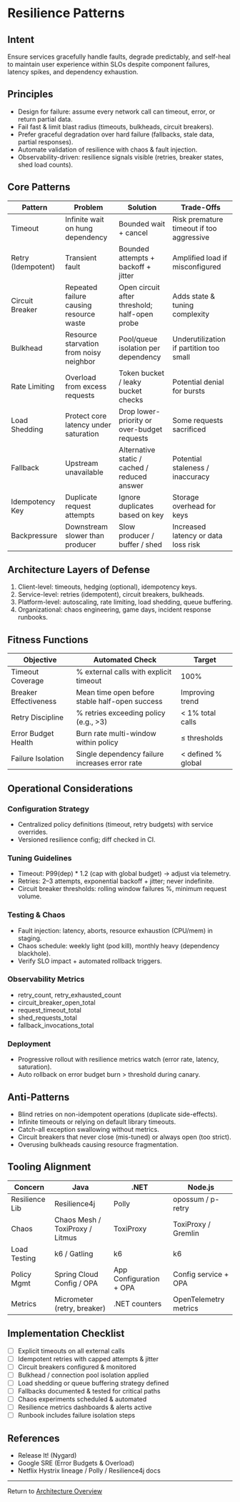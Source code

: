 # Resilience Patterns

## Intent

Ensure services gracefully handle faults, degrade predictably, and self-heal to maintain user experience within SLOs despite component failures, latency spikes, and dependency exhaustion.

## Principles

- Design for failure: assume every network call can timeout, error, or return partial data.
- Fail fast & limit blast radius (timeouts, bulkheads, circuit breakers).
- Prefer graceful degradation over hard failure (fallbacks, stale data, partial responses).
- Automate validation of resilience with chaos & fault injection.
- Observability-driven: resilience signals visible (retries, breaker states, shed load counts).

## Core Patterns

| Pattern | Problem | Solution | Trade-Offs |
| ------- | ------- | -------- | ---------- |
| Timeout | Infinite wait on hung dependency | Bounded wait + cancel | Risk premature timeout if too aggressive |
| Retry (Idempotent) | Transient fault | Bounded attempts + backoff + jitter | Amplified load if misconfigured |
| Circuit Breaker | Repeated failure causing resource waste | Open circuit after threshold; half-open probe | Adds state & tuning complexity |
| Bulkhead | Resource starvation from noisy neighbor | Pool/queue isolation per dependency | Underutilization if partition too small |
| Rate Limiting | Overload from excess requests | Token bucket / leaky bucket checks | Potential denial for bursts |
| Load Shedding | Protect core latency under saturation | Drop lower-priority or over-budget requests | Some requests sacrificed |
| Fallback | Upstream unavailable | Alternative static / cached / reduced answer | Potential staleness / inaccuracy |
| Idempotency Key | Duplicate request attempts | Ignore duplicates based on key | Storage overhead for keys |
| Backpressure | Downstream slower than producer | Slow producer / buffer / shed | Increased latency or data loss risk |

## Architecture Layers of Defense

1. Client-level: timeouts, hedging (optional), idempotency keys.  
2. Service-level: retries (idempotent), circuit breakers, bulkheads.  
3. Platform-level: autoscaling, rate limiting, load shedding, queue buffering.  
4. Organizational: chaos engineering, game days, incident response runbooks.

## Fitness Functions

| Objective | Automated Check | Target |
| --------- | --------------- | ------ |
| Timeout Coverage | % external calls with explicit timeout | 100% |
| Breaker Effectiveness | Mean time open before stable half-open success | Improving trend |
| Retry Discipline | % retries exceeding policy (e.g., >3) | < 1% total calls |
| Error Budget Health | Burn rate multi-window within policy | ≤ thresholds |
| Failure Isolation | Single dependency failure increases error rate | < defined % global |

## Operational Considerations

### Configuration Strategy

- Centralized policy definitions (timeout, retry budgets) with service overrides.
- Versioned resilience config; diff checked in CI.

### Tuning Guidelines

- Timeout: P99(dep) * 1.2 (cap with global budget) → adjust via telemetry.
- Retries: 2–3 attempts, exponential backoff + jitter; never indefinite.
- Circuit breaker thresholds: rolling window failures %, minimum request volume.

### Testing & Chaos

- Fault injection: latency, aborts, resource exhaustion (CPU/mem) in staging.
- Chaos schedule: weekly light (pod kill), monthly heavy (dependency blackhole).
- Verify SLO impact + automated rollback triggers.

### Observability Metrics

- retry_count, retry_exhausted_count
- circuit_breaker_open_total
- request_timeout_total
- shed_requests_total
- fallback_invocations_total

### Deployment

- Progressive rollout with resilience metrics watch (error rate, latency, saturation).
- Auto rollback on error budget burn > threshold during canary.

## Anti-Patterns

- Blind retries on non-idempotent operations (duplicate side-effects).
- Infinite timeouts or relying on default library timeouts.
- Catch-all exception swallowing without metrics.
- Circuit breakers that never close (mis-tuned) or always open (too strict).
- Overusing bulkheads causing resource fragmentation.

## Tooling Alignment

| Concern | Java | .NET | Node.js |
| ------- | ---- | ---- | ------- |
| Resilience Lib | Resilience4j | Polly | opossum / p-retry |
| Chaos | Chaos Mesh / ToxiProxy / Litmus | ToxiProxy | ToxiProxy / Gremlin |
| Load Testing | k6 / Gatling | k6 | k6 |
| Policy Mgmt | Spring Cloud Config / OPA | App Configuration + OPA | Config service + OPA |
| Metrics | Micrometer (retry, breaker) | .NET counters | OpenTelemetry metrics |

## Implementation Checklist

- [ ] Explicit timeouts on all external calls
- [ ] Idempotent retries with capped attempts & jitter
- [ ] Circuit breakers configured & monitored
- [ ] Bulkhead / connection pool isolation applied
- [ ] Load shedding or queue buffering strategy defined
- [ ] Fallbacks documented & tested for critical paths
- [ ] Chaos experiments scheduled & automated
- [ ] Resilience metrics dashboards & alerts active
- [ ] Runbook includes failure isolation steps

## References

- Release It! (Nygard)
- Google SRE (Error Budgets & Overload)
- Netflix Hystrix lineage / Polly / Resilience4j docs

---
Return to [Architecture Overview](../README.md)
